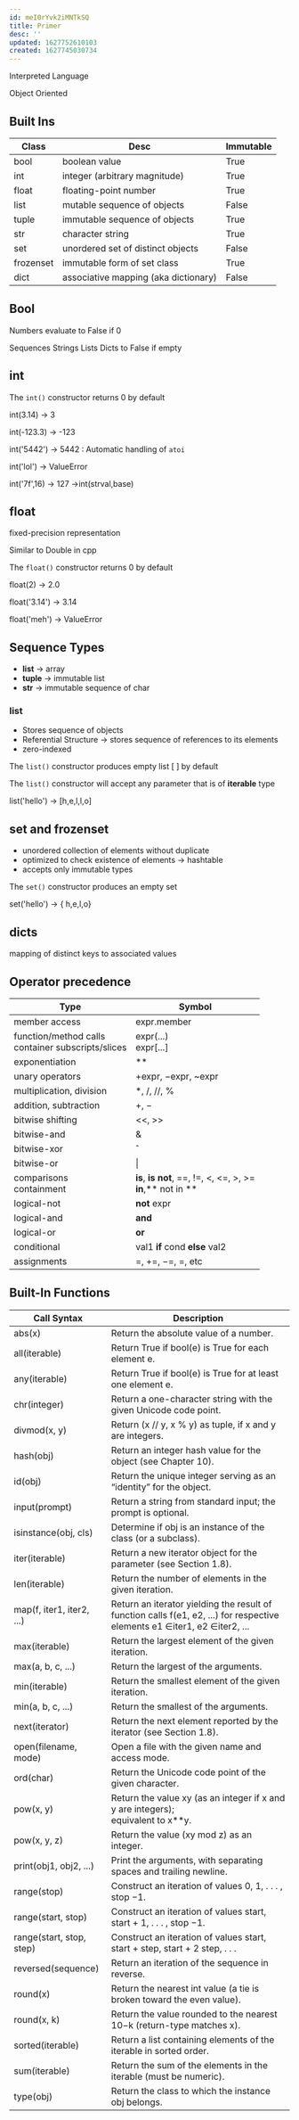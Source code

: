 ```yaml
---
id: meI0rYvk2iMNTkSQ
title: Primer
desc: ''
updated: 1627752610103
created: 1627745030734
---
```


Interpreted Language

Object Oriented

## Built Ins

| Class     | Desc                                 | Immutable |
|-----------|--------------------------------------|-----------|
| bool      | boolean value                        | True      |
| int       | integer (arbitrary magnitude)        | True      |
| float     | floating-point number                | True      |
| list      | mutable sequence of objects          | False     |
| tuple     | immutable sequence of objects        | True      |
| str       | character string                     | True      |
| set       | unordered set of distinct objects    | False     |
| frozenset | immutable form of set class          | True      |
| dict      | associative mapping (aka dictionary) | False     |

## Bool

Numbers evaluate to False if 0

Sequences Strings Lists Dicts to False if empty

## int

The `int()` constructor returns 0 by default

int(3.14) -> 3

int(-123.3) -> -123

int('5442') -> 5442 : Automatic handling of `atoi`

int('lol')  -> ValueError

int('7f',16) -> 127 ->int(strval,base)

## float

fixed-precision representation

Similar to Double in cpp

The `float()` constructor returns 0 by default

float(2) -> 2.0

float('3.14') -> 3.14

float('meh') -> ValueError

## Sequence Types

- **list** -> array
- **tuple** -> immutable list
- **str** -> immutable sequence of char

### list

- Stores sequence of objects
- Referential Structure -> stores sequence of references to its elements
- zero-indexed

The `list()` constructor produces empty list [ ] by default

The `list()` constructor will accept any parameter that is of **iterable** type

list('hello') -> [h,e,l,l,o]

## set and frozenset

- unordered collection of elements without duplicate
- optimized to check existence of elements -> hashtable
- accepts only immutable types

The `set()` constructor produces an empty set

set('hello') -> { h,e,l,o}

## dicts

mapping of distinct keys to associated values

## Operator precedence

| Type                                                   | Symbol                                                                |
|--------------------------------------------------------|-----------------------------------------------------------------------|
| member access                                          | expr.member                                                           |
| function/method calls <br> container subscripts/slices | expr(...) <br> expr[...]                                              |
| exponentiation                                         | **                                                                    |
| unary operators                                        | +expr, −expr,  ~expr                                              |
| multiplication, division                               | *, /, //, %                                                           |
| addition, subtraction                                  | +, −                                                                  |
| bitwise shifting                                       | <<, >>                                                                |
| bitwise-and                                            | &                                                                     |
| bitwise-xor                                            | ˆ                                                                     |
| bitwise-or                                             | \|                                                                    |
| comparisons <br>  containment                          | **is**, **is** **not**, ==, !=, <, <=, >, >= <br> **in**,** not in ** |
| logical-not                                            | **not** expr                                                          |
| logical-and                                            | **and**                                                               |
| logical-or                                             | **or**                                                                |
| conditional                                            | val1 **if** cond **else** val2                                        |
| assignments                                            | =, +=, −=, =, etc                                                     |

## Built-In Functions

| Call Syntax               | Description                                                                                                               |
|---------------------------|---------------------------------------------------------------------------------------------------------------------------|
| abs(x)                    | Return the absolute value of a number.                                                                                    |
| all(iterable)             | Return True if bool(e) is True for each element e.                                                                        |
| any(iterable)             | Return True if bool(e) is True for at least one element e.                                                                |
| chr(integer)              | Return a one-character string with the given Unicode code point.                                                          |
| divmod(x, y)              | Return (x // y, x % y) as tuple, if x and y are integers.                                                                 |
| hash(obj)                 | Return an integer hash value for the object (see Chapter 10).                                                             |
| id(obj)                   | Return the unique integer serving as an “identity” for the object.                                                        |
| input(prompt)             | Return a string from standard input; the prompt is optional.                                                              |
| isinstance(obj, cls)      | Determine if obj is an instance of the class (or a subclass).                                                             |
| iter(iterable)            | Return a new iterator object for the parameter (see Section 1.8).                                                         |
| len(iterable)             | Return the number of elements in the given iteration.                                                                     |
| map(f, iter1, iter2, ...) | Return an iterator yielding the result of function calls f(e1, e2, ...) for respective elements e1 ∈iter1, e2 ∈iter2, ... |
| max(iterable)             | Return the largest element of the given iteration.                                                                        |
| max(a, b, c, ...)         | Return the largest of the arguments.                                                                                      |
| min(iterable)             | Return the smallest element of the given iteration.                                                                       |
| min(a, b, c, ...)         | Return the smallest of the arguments.                                                                                     |
| next(iterator)            | Return the next element reported by the iterator (see Section 1.8).                                                       |
| open(filename, mode)      | Open a file with the given name and access mode.                                                                          |
| ord(char)                 | Return the Unicode code point of the given character.                                                                     |
| pow(x, y)                 | Return the value xy (as an integer if x and y are integers);<br> equivalent to x**y.                                      |
| pow(x, y, z)              | Return the value (xy mod z) as an integer.                                                                                |
| print(obj1, obj2, ...)    | Print the arguments, with separating spaces and trailing newline.                                                         |
| range(stop)               | Construct an iteration of values 0, 1, . . . ,  stop −1.                                                                  |
| range(start, stop)        | Construct an iteration of values start, start + 1, . . . ,  stop −1.                                                      |
| range(start, stop, step)  | Construct an iteration of values start, start + step, start + 2 step, . . .                                               |
| reversed(sequence)        | Return an iteration of the sequence in reverse.                                                                           |
| round(x)                  | Return the nearest int value (a tie is broken toward the even value).                                                     |
| round(x, k)               | Return the value rounded to the nearest 10−k (return-type matches x).                                                     |
| sorted(iterable)          | Return a list containing elements of the iterable in sorted order.                                                        |
| sum(iterable)             | Return the sum of the elements in the iterable (must be numeric).                                                         |
| type(obj)                 | Return the class to which the instance obj belongs.                                                                       |